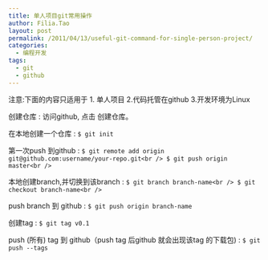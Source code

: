 ```yaml
---
title: 单人项目git常用操作
author: Filia.Tao
layout: post
permalink: /2011/04/13/useful-git-command-for-single-person-project/
categories:
  - 编程开发
tags:
  - git
  - github
---
```

注意:下面的内容只适用于 1. 单人项目 2.代码托管在github 3.开发环境为Linux 

创建仓库 
:   访问github, 点击 创建仓库。 

在本地创建一个仓库 
:   `$ git init `

第一次push 到github
:   `$ git remote add origin git@github.com:username/your-repo.git<br />
            $ git push origin master<br />
           ` 

本地创建branch,并切换到该branch
:   `$ git branch branch-name<br />
             $ git checkout branch-name<br />
`

push branch 到 github
:   `$ git push origin branch-name`

创建tag
:   `$ git tag v0.1`

push (所有) tag 到 github（push tag 后github 就会出现该tag 的下载包) 
:   `$ git push --tags`</dl>